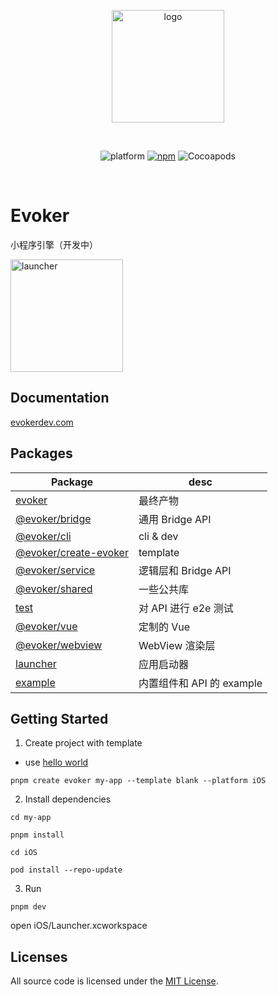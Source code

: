 <p align="center">
  <img src="https://user-images.githubusercontent.com/10255725/191271816-5b937328-eb00-4941-9854-ee217af407d8.svg" alt="logo" width="180"/>
</p>
<br/>
<p align="center">
  <img src="https://img.shields.io/badge/platform-iOS%2011-lightgrey?style=flat-square" alt="platform">
  <a href="https://www.npmjs.com/package/evoker"><img src="https://img.shields.io/npm/v/evoker?style=flat-square" alt="npm"></a>
  <img src="https://img.shields.io/cocoapods/v/Evoker?color=blue&style=flat-square" alt="Cocoapods">
</p>
<br/>

# Evoker
 
小程序引擎（开发中）

<img src="https://user-images.githubusercontent.com/10255725/191271152-ea971aaf-7a21-4d5e-b976-2e754cff2db5.gif" alt="launcher" width="180"/>

## Documentation

[evokerdev.com](https://evokerdev.com)

## Packages

| Package                                                                                      | desc                    |
| -------------------------------------------------------------------------------------------- | ----------------------- |
| [evoker](https://github.com/yizhi996/evoker/tree/main/packages/evoker)                       | 最终产物                |
| [@evoker/bridge](https://github.com/yizhi996/evoker/tree/main/packages/bridge)               | 通用 Bridge API         |
| [@evoker/cli](https://github.com/yizhi996/evoker/tree/main/packages/cli)                     | cli & dev               |
| [@evoker/create-evoker](https://github.com/yizhi996/evoker/tree/main/packages/create-evoker) | template                |
| [@evoker/service](https://github.com/yizhi996/evoker/tree/main/packages/service)             | 逻辑层和 Bridge API     |
| [@evoker/shared](https://github.com/yizhi996/evoker/tree/main/packages/shared)               | 一些公共库                  |
| [test](https://github.com/yizhi996/evoker/tree/main/packages/test)                   | 对 API 进行 e2e 测试      |
| [@evoker/vue](https://github.com/yizhi996/vue-next)                                          | 定制的 Vue              |
| [@evoker/webview](https://github.com/yizhi996/evoker/tree/main/packages/webview)             | WebView 渲染层          |
| [launcher](https://github.com/yizhi996/evoker/tree/main/packages/launcher)           | 应用启动器 |
| [example](https://github.com/yizhi996/evoker/tree/main/packages/example)           | 内置组件和 API 的 example |

## Getting Started

1. Create project with template

- use [hello world](https://github.com/yizhi996/evoker/blob/main/packages/create-evoker/template-blank)
```
pnpm create evoker my-app --template blank --platform iOS
```

2. Install dependencies

```
cd my-app

pnpm install

cd iOS

pod install --repo-update
```

3. Run

```
pnpm dev
```

open iOS/Launcher.xcworkspace

## Licenses

All source code is licensed under the [MIT License](https://github.com/yizhi996/evoker/blob/main/LICENSE).
